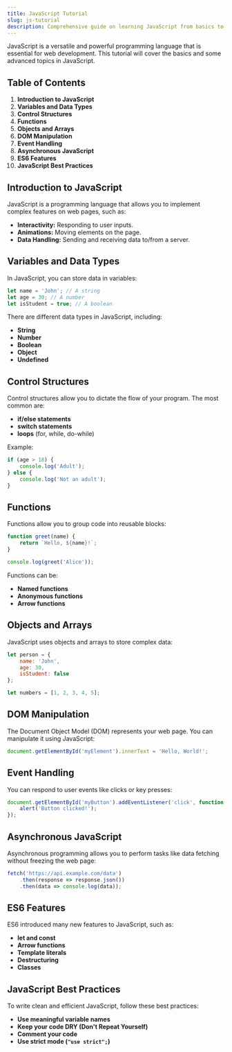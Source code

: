 ```yaml
---
title: JavaScript Tutorial
slug: js-tutorial
description: Comprehensive guide on learning JavaScript from basics to advanced topics.  
---
```



JavaScript is a versatile and powerful programming language that is essential for web development. This tutorial will cover the basics and some advanced topics in JavaScript.

## Table of Contents

1. **Introduction to JavaScript**
2. **Variables and Data Types**
3. **Control Structures**
4. **Functions**
5. **Objects and Arrays**
6. **DOM Manipulation**
7. **Event Handling**
8. **Asynchronous JavaScript**
9. **ES6 Features**
10. **JavaScript Best Practices**

## Introduction to JavaScript

JavaScript is a programming language that allows you to implement complex features on web pages, such as:

- **Interactivity:** Responding to user inputs.
- **Animations:** Moving elements on the page.
- **Data Handling:** Sending and receiving data to/from a server.

## Variables and Data Types

In JavaScript, you can store data in variables:

```javascript
let name = 'John'; // A string
let age = 30; // A number
let isStudent = true; // A boolean
```

There are different data types in JavaScript, including:

- **String**
- **Number**
- **Boolean**
- **Object**
- **Undefined**

## Control Structures

Control structures allow you to dictate the flow of your program. The most common are:

- **if/else statements**
- **switch statements**
- **loops** (for, while, do-while)

Example:

```javascript
if (age > 18) {
    console.log('Adult');
} else {
    console.log('Not an adult');
}
```

## Functions

Functions allow you to group code into reusable blocks:

```javascript
function greet(name) {
    return `Hello, ${name}!`;
}

console.log(greet('Alice'));
```

Functions can be:

- **Named functions**
- **Anonymous functions**
- **Arrow functions**

## Objects and Arrays

JavaScript uses objects and arrays to store complex data:

```javascript
let person = {
    name: 'John',
    age: 30,
    isStudent: false
};

let numbers = [1, 2, 3, 4, 5];
```

## DOM Manipulation

The Document Object Model (DOM) represents your web page. You can manipulate it using JavaScript:

```javascript
document.getElementById('myElement').innerText = 'Hello, World!';
```

## Event Handling

You can respond to user events like clicks or key presses:

```javascript
document.getElementById('myButton').addEventListener('click', function() {
    alert('Button clicked!');
});
```

## Asynchronous JavaScript

Asynchronous programming allows you to perform tasks like data fetching without freezing the web page:

```javascript
fetch('https://api.example.com/data')
    .then(response => response.json())
    .then(data => console.log(data));
```

## ES6 Features

ES6 introduced many new features to JavaScript, such as:

- **let and const**
- **Arrow functions**
- **Template literals**
- **Destructuring**
- **Classes**

## JavaScript Best Practices

To write clean and efficient JavaScript, follow these best practices:

- **Use meaningful variable names**
- **Keep your code DRY (Don't Repeat Yourself)**
- **Comment your code**
- **Use strict mode (`"use strict";`)**

